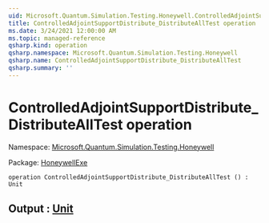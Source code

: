 ```yaml
---
uid: Microsoft.Quantum.Simulation.Testing.Honeywell.ControlledAdjointSupportDistribute_DistributeAllTest
title: ControlledAdjointSupportDistribute_DistributeAllTest operation
ms.date: 3/24/2021 12:00:00 AM
ms.topic: managed-reference
qsharp.kind: operation
qsharp.namespace: Microsoft.Quantum.Simulation.Testing.Honeywell
qsharp.name: ControlledAdjointSupportDistribute_DistributeAllTest
qsharp.summary: ''
---
```


# ControlledAdjointSupportDistribute_DistributeAllTest operation

Namespace: [Microsoft.Quantum.Simulation.Testing.Honeywell](xref:Microsoft.Quantum.Simulation.Testing.Honeywell)

Package: [HoneywellExe](https://nuget.org/packages/HoneywellExe)




```qsharp
operation ControlledAdjointSupportDistribute_DistributeAllTest () : Unit
```


## Output : [Unit](xref:microsoft.quantum.lang-ref.unit)

